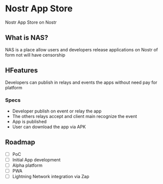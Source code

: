 # Nostr App Store

Nostr App Store on Nostr

##  What is NAS?

NAS is a place allow users and developers release applications on Nostr of form not will have censorship

## HFeatures

Developers can publish in relays and events the apps without need pay for platform

### Specs

- Developer publish on event or relay the app
- The others relays accept and client main recognize the event
- App is published
- User can download the app via APK 

## Roadmap

- [ ] PoC
- [ ] Initial App development
- [ ] Alpha platform 
- [ ] PWA
- [ ] Lightning Network integration via Zap
